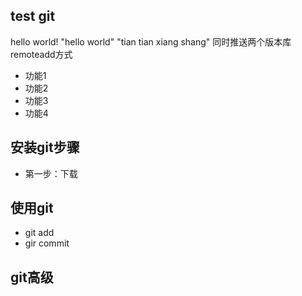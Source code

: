 ## test git

hello world!
"hello world" 
"tian tian xiang shang" 
同时推送两个版本库
remoteadd方式

- 功能1
- 功能2
- 功能3
- 功能4

## 安装git步骤
- 第一步：下载

## 使用git
- git add
- gir commit 


## git高级
